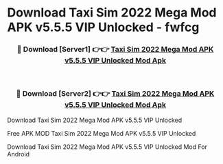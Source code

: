 # Download Taxi Sim 2022 Mega Mod APK v5.5.5 VIP Unlocked - fwfcg



<div align="center">
<h3>🔴 Download [Server1] 👉👉 <a href="https://momento.my/?title=Taxi_Sim_2022_Mega_Mod_APK_v5.5.5_VIP_Unlocked">Taxi Sim 2022 Mega Mod APK v5.5.5 VIP Unlocked Mod Apk</a></h3><br>

<h3>🔴 Download [Server2] 👉👉 <a href="https://momento.my/?title=Taxi_Sim_2022_Mega_Mod_APK_v5.5.5_VIP_Unlocked">Taxi Sim 2022 Mega Mod APK v5.5.5 VIP Unlocked Mod Apk</a></h3>
</div>



Download Taxi Sim 2022 Mega Mod APK v5.5.5 VIP Unlocked 

Free APK MOD Taxi Sim 2022 Mega Mod APK v5.5.5 VIP Unlocked 

Download Taxi Sim 2022 Mega Mod APK v5.5.5 VIP Unlocked Mod For Android
